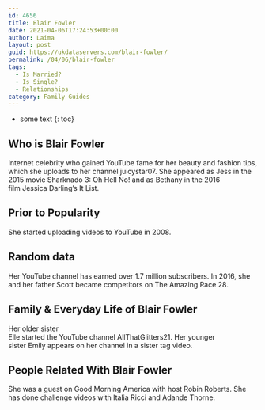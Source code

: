 ```yaml
---
id: 4656
title: Blair Fowler
date: 2021-04-06T17:24:53+00:00
author: Laima
layout: post
guid: https://ukdataservers.com/blair-fowler/
permalink: /04/06/blair-fowler
tags:
  - Is Married?
  - Is Single?
  - Relationships
category: Family Guides
---
```


* some text
{: toc}


## Who is Blair Fowler
                  
                  
                  
Internet celebrity who gained YouTube fame for her beauty and fashion tips, which she uploads to her channel juicystar07. She appeared as Jess in the 2015 movie Sharknado 3: Oh Hell No! and as Bethany in the 2016 film Jessica Darling&#8217;s It List. 
                  
              
            
              
            
                
                
                
## Prior to Popularity
                  
                  
                  
She started uploading videos to YouTube in 2008. 
                  
              
            
              
            
                
                
                
## Random data
                  
                  
                  
Her YouTube channel has earned over 1.7 million subscribers. In 2016, she and her father Scott became competitors on The Amazing Race 28.  
                  
              
            
              
            
                
                
                
## Family & Everyday Life of Blair Fowler
                  
                  
                  
Her older sister<br /> Elle started the YouTube channel AllThatGlitters21. Her younger sister Emily appears on her channel in a sister tag video. 
                  
              
            
              
            
                
                
                
## People Related With Blair Fowler
                  
                  
                  
She was a guest on Good Morning America with host Robin Roberts. She has done challenge videos with Italia Ricci and Adande Thorne. 
                  
              
            
              
            
                
              
            
              
              
            
            
              
            
          
          
          
